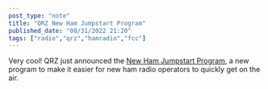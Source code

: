 ```yaml
---
post_type: "note" 
title: "QRZ New Ham Jumpstart Program"
published_date: "08/31/2022 21:20"
tags: ["radio","qrz","hamradio","fcc"]
---
```


Very cool! QRZ just announced the [New Ham Jumpstart Program](https://forums.qrz.com/index.php?threads/announcing-the-qrz-new-ham-jumpstart-program.823607/), a new program to make it easier for new ham radio operators to quickly get on the air. 